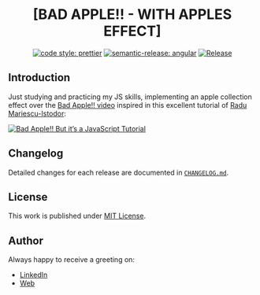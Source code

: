 <div align=center>

# [BAD APPLE!! - WITH APPLES EFFECT]

[![code style: prettier](https://img.shields.io/badge/code_style-prettier-ff69b4.svg)](https://github.com/prettier/prettier)
[![semantic-release: angular](https://img.shields.io/badge/semantic--release-angular-e10079?logo=semantic-release)](https://github.com/semantic-release/semantic-release)
[![Release](https://github.com/d3p1/bad-apple-with-apples-effect/actions/workflows/release.yml/badge.svg)](https://github.com/d3p1/bad-apple-with-apples-effect/actions/workflows/release.yml)

</div>

## Introduction

Just studying and practicing my JS skills, implementing an apple collection effect over the [Bad Apple!! video](https://www.youtube.com/watch?v=FtutLA63Cp8) inspired in this excellent tutorial of [Radu Mariescu-Istodor](https://www.youtube.com/@Radu):

[![Bad Apple!! But it’s a JavaScript Tutorial](https://img.youtube.com/vi/juIFchliumI/maxresdefault.jpg)](https://www.youtube.com/watch?v=juIFchliumI)

## Changelog

Detailed changes for each release are documented in [`CHANGELOG.md`](./CHANGELOG.md).

## License

This work is published under [MIT License](./LICENSE).

## Author

Always happy to receive a greeting on:

- [LinkedIn](https://www.linkedin.com/in/cristian-marcelo-de-picciotto/)
- [Web](https://d3p1.dev/)